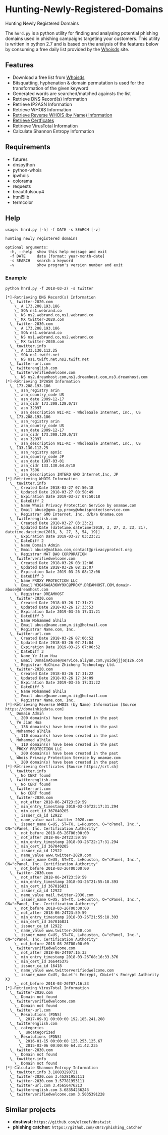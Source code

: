 # Hunting-Newly-Registered-Domains
Hunting Newly Registered Domains

The `hnrd.py` is a python utility for finding and analysing potential phishing domains used in phishing campaigns targeting your customers. This utility is written in python 2.7 and is based on the analysis of the features below by consuming a free daily list provided by the [Whoisds](https://whoisds.com/newly-registered-domains) site. 

## Features

* Download a free list from [Whoisds](https://whoisds.com/newly-registered-domains)
* Bitsquatting, hyphenation & domain permutation is used for the transformation of the given keyword
* Generated words are searched/matched againsts the list
* Retrieve DNS Record(s) Information
* Retrieve IP2ASN Information
* Retrieve WHOIS Information
* [Retrieve Reverse WHOIS (by Name) Information](https://domainbigdata.com)
* [Retrieve Certficates](https://crt.sh)
* Retirieve VirusTotal Information
* Calculate Shannon Entropy Information

## Requirements

* futures
* dnspython
* python-whois
* ipwhois
* colorama
* requests
* beautifulsoup4
* html5lib
* termcolor

## Help

```
usage: hnrd.py [-h] -f DATE -s SEARCH [-v]

hunting newly registered domains

optional arguments:
  -h, --help  show this help message and exit
  -f DATE     date [format: year-month-date]
  -s SEARCH   search a keyword
  -v          show program's version number and exit
```

### Example

`python hnrd.py -f 2018-03-27 -s twitter`

```
[*]-Retrieving DNS Record(s) Information
  \_ twitter-2020.com
    \_ A 173.208.193.186
    \_ SOA ns1.webrand.co
    \_ NS ns2.webrand.co,ns1.webrand.co
    \_ MX twitter-2020.com
  \_ twitter-2030.com
    \_ A 173.208.193.186
    \_ SOA ns1.webrand.co
    \_ NS ns1.webrand.co,ns2.webrand.co
    \_ MX twitter-2030.com
  \_ tuwitter.info
    \_ A 133.130.112.25
    \_ SOA ns1.twift.net
    \_ NS ns1.twift.net,ns2.twift.net
  \_ twitter-url.com
  \_ twitterenglish.com
  \_ twitterverifiedwelcome.com
    \_ NS ns2.dreamhost.com,ns1.dreamhost.com,ns3.dreamhost.com
[*]-Retrieving IP2ASN Information
  \_ 173.208.193.186
    \_ asn_registry arin
    \_ asn_country_code US
    \_ asn_date 2009-12-17
    \_ asn_cidr 173.208.128.0/17
    \_ asn 32097
    \_ asn_description WII-KC - WholeSale Internet, Inc., US
  \_ 173.208.193.186
    \_ asn_registry arin
    \_ asn_country_code US
    \_ asn_date 2009-12-17
    \_ asn_cidr 173.208.128.0/17
    \_ asn 32097
    \_ asn_description WII-KC - WholeSale Internet, Inc., US
  \_ 133.130.112.25
    \_ asn_registry apnic
    \_ asn_country_code JP
    \_ asn_date 1997-03-01
    \_ asn_cidr 133.130.64.0/18
    \_ asn 7506
    \_ asn_description INTERQ GMO Internet,Inc, JP
[*]-Retrieving WHOIS Information
  \_ tuwitter.info
    \_ Created Date 2018-03-27 07:50:18
    \_ Updated Date 2018-03-27 08:58:49
    \_ Expiration Date 2019-03-27 07:50:18
    \_ DateDiff 2
    \_ Name Whois Privacy Protection Service by onamae.com
    \_ Email abuse@gmo.jp,proxy@whoisprotectservice.com
    \_ Registrar GMO Internet, Inc. d/b/a Onamae.com
  \_ twitterenglish.com
    \_ Created Date 2018-03-27 03:23:21
    \_ Updated Date [datetime.datetime(2018, 3, 27, 3, 23, 21), datetime.datetime(2018, 3, 27, 3, 54, 19)]
    \_ Expiration Date 2019-03-27 03:23:21
    \_ DateDiff 2
    \_ Name Domain Admin
    \_ Email abuse@matbao.com,contact@privacyprotect.org
    \_ Registrar MAT BAO CORPORATION
  \_ twitterverifiedwelcome.com
    \_ Created Date 2018-03-26 08:12:06
    \_ Updated Date 2018-03-26 08:12:07
    \_ Expiration Date 2019-03-26 08:12:06
    \_ DateDiff 3
    \_ Name PROXY PROTECTION LLC
    \_ Email W3Q46A8A36WY9XC@PROXY.DREAMHOST.COM,domain-abuse@dreamhost.com
    \_ Registrar DREAMHOST
  \_ twitter-2030.com
    \_ Created Date 2018-03-26 17:31:21
    \_ Updated Date 2018-03-26 17:33:53
    \_ Expiration Date 2019-03-26 17:31:21
    \_ DateDiff 3
    \_ Name Mohammed alhila
    \_ Email abuse@name.com,m.iig@hotmail.com
    \_ Registrar Name.com, Inc.
  \_ twitter-url.com
    \_ Created Date 2018-03-26 07:06:52
    \_ Updated Date 2018-03-26 07:21:04
    \_ Expiration Date 2019-03-26 07:06:52
    \_ DateDiff 3
    \_ Name Ye Jian Hua
    \_ Email DomainAbuse@service.aliyun.com,yuidejjjo@126.com
    \_ Registrar HiChina Zhicheng Technology Ltd.
  \_ twitter-2020.com
    \_ Created Date 2018-03-26 17:31:22
    \_ Updated Date 2018-03-26 17:34:09
    \_ Expiration Date 2019-03-26 17:31:22
    \_ DateDiff 3
    \_ Name Mohammed alhila
    \_ Email abuse@name.com,m.iig@hotmail.com
    \_ Registrar Name.com, Inc.
[*]-Retrieving Reverse WHOIS (by Name) Information [Source https://domainbigdata.com]
  \_ Domain Admin
    \_ 200 domain(s) have been created in the past
  \_ Ye Jian Hua
    \_ 136 domain(s) have been created in the past
  \_ Mohammed alhila
    \_ 110 domain(s) have been created in the past
  \_ Mohammed alhila
    \_ 110 domain(s) have been created in the past
  \_ PROXY PROTECTION LLC
    \_ 200 domain(s) have been created in the past
  \_ Whois Privacy Protection Service by onamae.com
    \_ 200 domain(s) have been created in the past
[*]-Retrieving Certficates [Source https://crt.sh]
  \_ tuwitter.info
    \_ No CERT found
  \_ twitterenglish.com
    \_ No CERT found
  \_ twitter-url.com
    \_ No CERT found
  \_ twitter-2020.com
    \_ not_after 2018-06-24T23:59:59
    \_ min_entry_timestamp 2018-03-26T22:17:31.294
    \_ min_cert_id 367040205
    \_ issuer_ca_id 12922
    \_ name_value mail.twitter-2020.com
    \_ issuer_name C=US, ST=TX, L=Houston, O="cPanel, Inc.", CN="cPanel, Inc. Certification Authority"
    \_ not_before 2018-03-26T00:00:00
    \_ not_after 2018-06-24T23:59:59
    \_ min_entry_timestamp 2018-03-26T22:17:31.294
    \_ min_cert_id 367040205
    \_ issuer_ca_id 12922
    \_ name_value www.twitter-2020.com
    \_ issuer_name C=US, ST=TX, L=Houston, O="cPanel, Inc.", CN="cPanel, Inc. Certification Authority"
    \_ not_before 2018-03-26T00:00:00
  \_ twitter-2030.com
    \_ not_after 2018-06-24T23:59:59
    \_ min_entry_timestamp 2018-03-26T21:55:18.393
    \_ min_cert_id 367016831
    \_ issuer_ca_id 12922
    \_ name_value mail.twitter-2030.com
    \_ issuer_name C=US, ST=TX, L=Houston, O="cPanel, Inc.", CN="cPanel, Inc. Certification Authority"
    \_ not_before 2018-03-26T00:00:00
    \_ not_after 2018-06-24T23:59:59
    \_ min_entry_timestamp 2018-03-26T21:55:18.393
    \_ min_cert_id 367016831
    \_ issuer_ca_id 12922
    \_ name_value www.twitter-2030.com
    \_ issuer_name C=US, ST=TX, L=Houston, O="cPanel, Inc.", CN="cPanel, Inc. Certification Authority"
    \_ not_before 2018-03-26T00:00:00
  \_ twitterverifiedwelcome.com
    \_ not_after 2018-06-24T07:16:33
    \_ min_entry_timestamp 2018-03-26T08:16:33.376
    \_ min_cert_id 366445375
    \_ issuer_ca_id 16418
    \_ name_value www.twitterverifiedwelcome.com
    \_ issuer_name C=US, O=Let's Encrypt, CN=Let's Encrypt Authority X3
    \_ not_before 2018-03-26T07:16:33
[*]-Retrieving VirusTotal Information
  \_ twitter-2020.com
    \_ Domain not found
  \_ twitterverifiedwelcome.com
    \_ Domain not found
  \_ twitter-url.com
    \_ Resolutions (PDNS)
      \_ 2017-09-01 00:00:00 192.185.241.208
  \_ twitterenglish.com
    \_ categories
      \_ uncategorized
    \_ Resolutions (PDNS)
      \_ 2016-01-15 00:00:00 125.253.125.67
      \_ 2015-03-06 00:00:00 64.31.42.235
  \_ twitter-2030.com
    \_ Domain not found
  \_ tuwitter.info
    \_ Domain not found
[*]-Calculate Shannon Entropy Information
  \_ tuwitter.info 3.18083298721
  \_ twitter-2020.com 3.45281953111
  \_ twitter-2030.com 3.57781953111
  \_ twitter-url.com 3.45656476213
  \_ twitterenglish.com 3.68354236243
  \_ twitterverifiedwelcome.com 3.5035391228
```

## Similar projects

* **dnstiwst:** `https://github.com/elceef/dnstwist`
* **phishing catcher:** `https://github.com/x0rz/phishing_catcher` 

